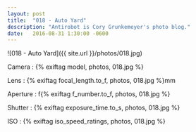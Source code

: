```yaml
---
layout: post
title:  "018 - Auto Yard"
description: "Antirobot is Cory Grunkemeyer's photo blog."
date:   2016-08-31 1:30:00 -0600
---
```


![018 - Auto Yard]({{ site.url }}/photos/018.jpg)

Camera
: {% exiftag model, photos, 018.jpg %}

Lens
: {% exiftag focal_length.to_f, photos, 018.jpg %}mm

Aperture
: f{% exiftag f_number.to_f, photos, 018.jpg %}

Shutter
: {% exiftag exposure_time.to_s, photos, 018.jpg %}

ISO
: {% exiftag iso_speed_ratings, photos, 018.jpg %}
